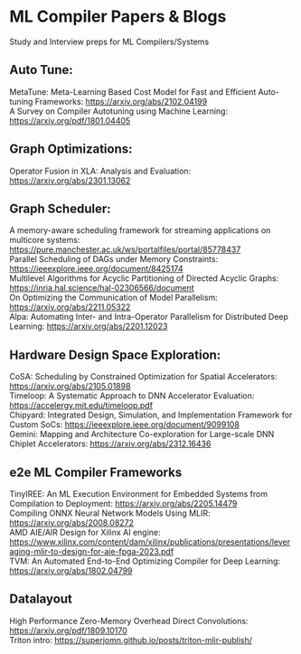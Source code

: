 # ML Compiler Papers & Blogs
Study and Interview preps for ML Compilers/Systems

## Auto Tune:
MetaTune: Meta-Learning Based Cost Model for Fast and Efficient Auto-tuning Frameworks: https://arxiv.org/abs/2102.04199 \
A Survey on Compiler Autotuning using Machine Learning: https://arxiv.org/pdf/1801.04405

## Graph Optimizations:
Operator Fusion in XLA: Analysis and Evaluation: https://arxiv.org/abs/2301.13062

## Graph Scheduler:
A memory-aware scheduling framework for streaming applications on multicore systems: https://pure.manchester.ac.uk/ws/portalfiles/portal/85778437 \
Parallel Scheduling of DAGs under Memory Constraints: https://ieeexplore.ieee.org/document/8425174 \
Multilevel Algorithms for Acyclic Partitioning of Directed Acyclic Graphs: https://inria.hal.science/hal-02306566/document \
On Optimizing the Communication of Model Parallelism: https://arxiv.org/abs/2211.05322 \
Alpa: Automating Inter- and Intra-Operator Parallelism for Distributed Deep Learning: https://arxiv.org/abs/2201.12023

## Hardware Design Space Exploration:
CoSA: Scheduling by Constrained Optimization for Spatial Accelerators: https://arxiv.org/abs/2105.01898 \
Timeloop: A Systematic Approach to DNN Accelerator Evaluation: https://accelergy.mit.edu/timeloop.pdf \
Chipyard: Integrated Design, Simulation, and Implementation Framework for Custom SoCs: https://ieeexplore.ieee.org/document/9099108 \
Gemini: Mapping and Architecture Co-exploration for Large-scale DNN Chiplet Accelerators: https://arxiv.org/abs/2312.16436

## e2e ML Compiler Frameworks
TinyIREE: An ML Execution Environment for Embedded Systems from Compilation to Deployment: https://arxiv.org/abs/2205.14479 \
Compiling ONNX Neural Network Models Using MLIR: https://arxiv.org/abs/2008.08272 \
AMD AIE/AIR Design for Xilinx AI engine: https://www.xilinx.com/content/dam/xilinx/publications/presentations/leveraging-mlir-to-design-for-aie-fpga-2023.pdf \
TVM: An Automated End-to-End Optimizing Compiler for Deep Learning: https://arxiv.org/abs/1802.04799

## Datalayout
High Performance Zero-Memory Overhead Direct Convolutions: https://arxiv.org/pdf/1809.10170 \
Triton intro: https://superjomn.github.io/posts/triton-mlir-publish/




